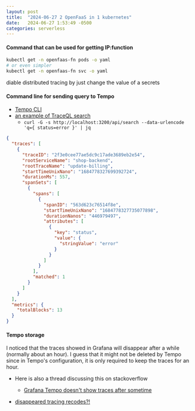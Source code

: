 ```yaml
---
layout: post
title:  "2024-06-27 2 OpenFaaS in 1 kubernetes"
date:   2024-06-27 1:53:49 -0500
categories: serverless
---
```

#### Command that can be used for getting IP:function 

```bash
kubectl get -n openfaas-fn pods -o yaml
# or even simpler
kubectl get -n openfaas-fn svc -o yaml
```

diable distributed tracing by just change the value of a secrets


#### Command line for sending query to Tempo

- [Tempo CLI](https://grafana.com/docs/tempo/latest/operations/tempo_cli/)
- [an example of TraceQL search](https://grafana.com/docs/tempo/latest/api_docs/#example-of-traceql-search)
  + `curl -G -s http://localhost:3200/api/search --data-urlencode 'q={ status=error }' | jq`


```json
{
  "traces": [
    {
      "traceID": "2f3e0cee77ae5dc9c17ade3689eb2e54",
      "rootServiceName": "shop-backend",
      "rootTraceName": "update-billing",
      "startTimeUnixNano": "1684778327699392724",
      "durationMs": 557,
      "spanSets": [
        {
          "spans": [
            {
              "spanID": "563d623c76514f8e",
              "startTimeUnixNano": "1684778327735077898",
              "durationNanos": "446979497",
              "attributes": [
                {
                  "key": "status",
                  "value": {
                    "stringValue": "error"
                  }
                }
              ]
            }
          ],
          "matched": 1
        }
      ]
    }
  ],
  "metrics": {
    "totalBlocks": 13
  }
}
```

#### Tempo storage

I noticed that the traces showed in Grafana  will disappear after a while (normally about an hour). I guess that it might not be deleted by Tempo since in Tempo's configuration, it is only required to keep the traces for an hour. 

- Here is also a thread discussing this on stackoverflow
  + [Grafana Tempo doesn't show traces after sometime](https://stackoverflow.com/questions/77282841/grafana-tempo-doesnt-show-traces-after-sometime) 

- [disappeared tracing recodes?!](https://community.grafana.com/t/traces-diappearing-after-about-an-hour-i-have-no-clue-why/68690/6)



